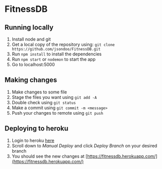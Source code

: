 # FitnessDB

## Running locally
1) Install node and git
2) Get a local copy of the repository using: `git clone https://github.com/jsondoo/FitnessDB.git`
3) Run `npm install` to install the dependencies
4) Run `npm start` or `nodemon` to start the app
5) Go to localhost:5000

## Making changes
1) Make changes to some file
2) Stage the files you want using `git add -A`
3) Double check using `git status`
4) Make a commit using `git commit -m <message>`
5) Push your changes to remote using `git push`

## Deploying to heroku
1) Login to heroku [here](https://dashboard.heroku.com/apps/fitnessdb/deploy/github)
2) Scroll down to *Manual Deploy* and click *Deploy Branch* on your desired branch
3) You should see the new changes at [https://fitnessdb.herokuapp.com/](https://fitnessdb.herokuapp.com/)